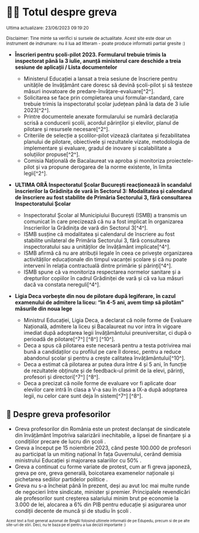 # 👩‍🏫 Totul despre greva
<sub>Ultima actualizare: 23/06/2023 09:19:20</sub>

<sub>Disclaimer: Tine minte sa verifici si sursele de actualitate. Acest site este doar un instrument de indrumare: nu il lua ad litteram - poate produce informatii partial gresite :)</sub>

- **Înscrieri pentru școli-pilot 2023. Formularul trebuie trimis la inspectorat până la 3 iulie, anunță ministerul care deschide a treia sesiune de aplicații / Lista documentelor**
    * Ministerul Educației a lansat a treia sesiune de înscriere pentru unitățile de învățământ care doresc să devină școli-pilot și să testeze măsuri inovatoare de predare-învățare-evaluare[^2^].
    * Solicitarea se face prin completarea unui formular-standard, care trebuie trimis la inspectoratul școlar județean până la data de 3 iulie 2023[^2^].
    * Printre documentele anexate formularului se numără declarația scrisă a conducerii școlii, acordul părinților și elevilor, planul de pilotare și resursele necesare[^2^].
    * Criteriile de selecție a școlilor-pilot vizează claritatea și fezabilitatea planului de pilotare, obiectivele și rezultatele vizate, metodologia de implementare și evaluare, gradul de inovare și scalabilitate a soluțiilor propuse[^2^].
    * Comisia Națională de Bacalaureat va aproba și monitoriza proiectele-pilot și va propune derogarea de la norme existente, în limita legii[^2^].

- **ULTIMA ORĂ Inspectoratul Școlar București reacționează în scandalul înscrierilor la Grădinița de vară în Sectorul 3: Modalitatea și calendarul de înscriere au fost stabilite de Primăria Sectorului 3, fără consultarea Inspectoratului Școlar**
    * Inspectoratul Școlar al Municipiului București (ISMB) a transmis un comunicat în care precizează că nu a fost implicat în organizarea înscrierilor la Grădinița de vară din Sectorul 3[^4^].
    * ISMB susține că modalitatea și calendarul de înscriere au fost stabilite unilateral de Primăria Sectorului 3, fără consultarea inspectoratului sau a unităților de învățământ implicate[^4^].
    * ISMB afirmă că nu are atribuții legale în ceea ce privește organizarea activităților educaționale din timpul vacanței școlare și că nu poate interveni în relația contractuală dintre primărie și părinți[^4^].
    * ISMB spune că va monitoriza respectarea normelor sanitare și a drepturilor copiilor în cadrul Grădiniței de vară și că va lua măsuri dacă va constata nereguli[^4^].

- **Ligia Deca vorbește din nou de pilotare după legiferare, în cazul examenului de admitere la liceu: “în 4-5 ani, avem timp să pilotăm” măsurile din noua lege**
    * Ministrul Educației, Ligia Deca, a declarat că noile forme de Evaluare Națională, admitere la liceu și Bacalaureat nu vor intra în vigoare imediat după adoptarea legii învățământului preuniversitar, ci după o perioadă de pilotare[^7^] [^8^] [^10^].
    * Deca a spus că pilotarea este necesară pentru a testa potrivirea mai bună a candidaților cu profilul pe care îl doresc, pentru a reduce abandonul școlar și pentru a crește calitatea învățământului[^10^].
    * Deca a estimat că pilotarea ar putea dura între 4 și 5 ani, în funcție de rezultatele obținute și de feedback-ul primit de la elevi, părinți, profesori și directori[^7^] [^8^].
    * Deca a precizat că noile forme de evaluare vor fi aplicate doar elevilor care intră în clasa a V-a sau în clasa a IX-a după adoptarea legii, nu celor care sunt deja în sistem[^7^] [^8^].

## 🏫 Despre greva profesorilor

- Greva profesorilor din România este un protest declanșat de sindicatele din învățământ împotriva salarizării inechitabile, a lipsei de finanțare și a condițiilor precare de lucru din școli  .
- Greva a început pe 15 noiembrie 2023, când peste 100.000 de profesori au participat la un miting național în fața Guvernului, cerând demisia ministrului Educației și majorarea salariilor cu 50% .
- Greva a continuat cu forme variate de protest, cum ar fi greva japoneză, greva pe ore, greva generală, boicotarea examenelor naționale și pichetarea sediilor partidelor politice  .
- Greva nu s-a încheiat până în prezent, deși au avut loc mai multe runde de negocieri între sindicate, minister și premier. Principalele revendicări ale profesorilor sunt creșterea salariului minim brut pe economie la 3.000 de lei, alocarea a 6% din PIB pentru educație și asigurarea unor condiții decente de muncă și de studiu în școli  .


<sub><sub>Acest text a fost generat automat de BingAI folosind ultimele informatii de pe Edupedu, precum si de pe alte site-uri de stiri. Deci, nu te baza pe el pentru a lua decizii importante :)</sub></sub>